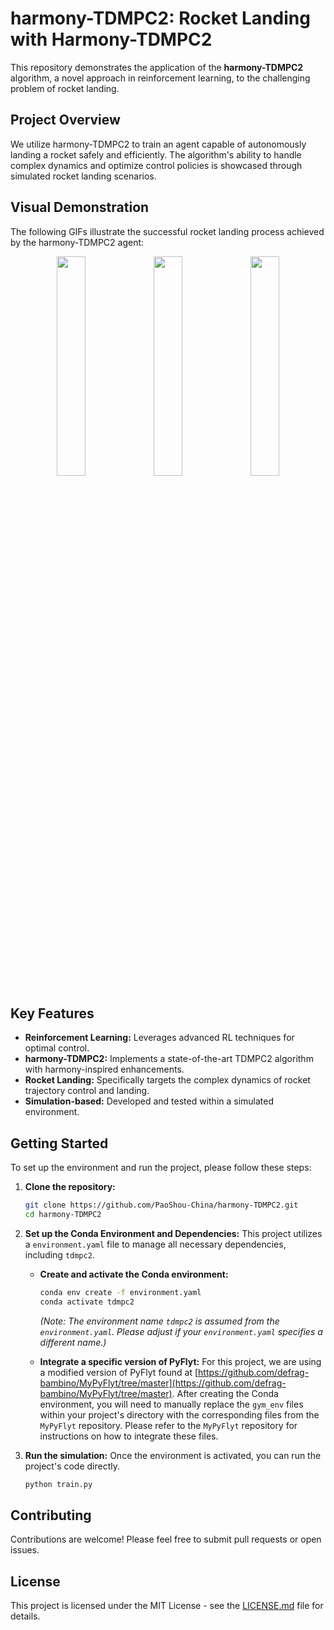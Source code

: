 # harmony-TDMPC2: Rocket Landing with Harmony-TDMPC2

This repository demonstrates the application of the **harmony-TDMPC2** algorithm, a novel approach in reinforcement learning, to the challenging problem of rocket landing.

## Project Overview

We utilize harmony-TDMPC2 to train an agent capable of autonomously landing a rocket safely and efficiently. The algorithm's ability to handle complex dynamics and optimize control policies is showcased through simulated rocket landing scenarios.

## Visual Demonstration

The following GIFs illustrate the successful rocket landing process achieved by the harmony-TDMPC2 agent:

<p align="center">
  <img src="https://github.com/PaoShou-China/harmony-TDMPC2/blob/main/video/1.gif" width="30%"/>
  <img src="https://github.com/PaoShou-China/harmony-TDMPC2/blob/main/video/2.gif" width="30%"/>
  <img src="https://github.com/PaoShou-China/harmony-TDMPC2/blob/main/video/3.gif" width="30%"/>
</p>

## Key Features

*   **Reinforcement Learning:** Leverages advanced RL techniques for optimal control.
*   **harmony-TDMPC2:** Implements a state-of-the-art TDMPC2 algorithm with harmony-inspired enhancements.
*   **Rocket Landing:** Specifically targets the complex dynamics of rocket trajectory control and landing.
*   **Simulation-based:** Developed and tested within a simulated environment.

## Getting Started

To set up the environment and run the project, please follow these steps:

1.  **Clone the repository:**
    ```bash
    git clone https://github.com/PaoShou-China/harmony-TDMPC2.git
    cd harmony-TDMPC2
    ```

2.  **Set up the Conda Environment and Dependencies:**
    This project utilizes a `environment.yaml` file to manage all necessary dependencies, including `tdmpc2`.

    *   **Create and activate the Conda environment:**
        ```bash
        conda env create -f environment.yaml
        conda activate tdmpc2
        ```
        *(Note: The environment name `tdmpc2` is assumed from the `environment.yaml`. Please adjust if your `environment.yaml` specifies a different name.)*

    *   **Integrate a specific version of PyFlyt:**
        For this project, we are using a modified version of PyFlyt found at [https://github.com/defrag-bambino/MyPyFlyt/tree/master](https://github.com/defrag-bambino/MyPyFlyt/tree/master).
        After creating the Conda environment, you will need to manually replace the `gym_env` files within your project's directory with the corresponding files from the `MyPyFlyt` repository. Please refer to the `MyPyFlyt` repository for instructions on how to integrate these files.

3.  **Run the simulation:**
    Once the environment is activated, you can run the project's code directly.
    ```bash
    python train.py
    ```

## Contributing

Contributions are welcome! Please feel free to submit pull requests or open issues.

## License

This project is licensed under the MIT License - see the [LICENSE.md](LICENSE.md) file for details.
